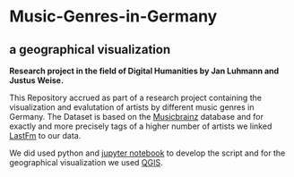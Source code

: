 # Music-Genres-in-Germany

a geographical visualization
------------------------------------------------
**Research project in the field of Digital Humanities by Jan Luhmann and Justus Weise.**


This Repository accrued as part of a research project containing the visualization and evalutation of artists by different music genres in Germany. The Dataset is based on the [Musicbrainz](https://musicbrainz.org/) database and for exactly and more precisely tags of a higher number of artists we linked [LastFm](https://www.last.fm/) to our data.

We did used python and  [jupyter notebook](http://jupyter.org/) to develop the script and for the geographical visualization we used  [QGIS](https://qgis.org/en/site/index.html).
